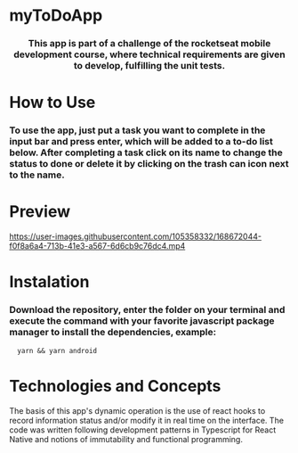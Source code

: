 # myToDoApp
<h3 align="center">This app is part of a challenge of the rocketseat mobile development course, where technical requirements are given to develop, fulfilling the unit tests.</h3>

# How to Use
<h3>To use the app, just put a task you want to complete in the input bar and press enter, which will be added to a to-do list below. After completing a task click on its name to change the status to done or delete it by clicking on the trash can icon next to the name.</h3>

# Preview
https://user-images.githubusercontent.com/105358332/168672044-f0f8a6a4-713b-41e3-a567-6d6cb9c76dc4.mp4

# Instalation
<h3>Download the repository, enter the folder on your terminal and execute the command with your favorite javascript package manager to install the dependencies, example:</h3>

```shell
  yarn && yarn android
```

# Technologies and Concepts
The basis of this app's dynamic operation is the use of react hooks to record information status and/or modify it in real time on the interface. 
The code was written following development patterns in Typescript for React Native and notions of immutability and functional programming.
